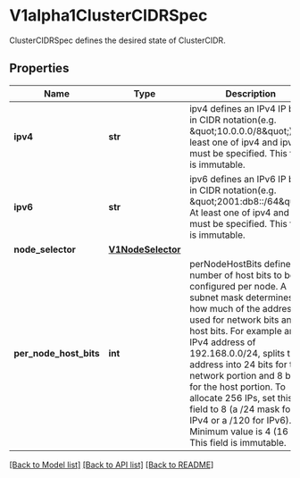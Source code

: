 # V1alpha1ClusterCIDRSpec

ClusterCIDRSpec defines the desired state of ClusterCIDR.
## Properties
Name | Type | Description | Notes
------------ | ------------- | ------------- | -------------
**ipv4** | **str** | ipv4 defines an IPv4 IP block in CIDR notation(e.g. \&quot;10.0.0.0/8\&quot;). At least one of ipv4 and ipv6 must be specified. This field is immutable. | [optional] 
**ipv6** | **str** | ipv6 defines an IPv6 IP block in CIDR notation(e.g. \&quot;2001:db8::/64\&quot;). At least one of ipv4 and ipv6 must be specified. This field is immutable. | [optional] 
**node_selector** | [**V1NodeSelector**](V1NodeSelector.md) |  | [optional] 
**per_node_host_bits** | **int** | perNodeHostBits defines the number of host bits to be configured per node. A subnet mask determines how much of the address is used for network bits and host bits. For example an IPv4 address of 192.168.0.0/24, splits the address into 24 bits for the network portion and 8 bits for the host portion. To allocate 256 IPs, set this field to 8 (a /24 mask for IPv4 or a /120 for IPv6). Minimum value is 4 (16 IPs). This field is immutable. | 

[[Back to Model list]](../README.md#documentation-for-models) [[Back to API list]](../README.md#documentation-for-api-endpoints) [[Back to README]](../README.md)


